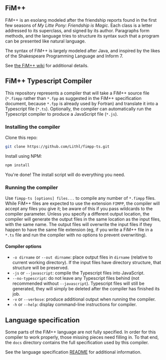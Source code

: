 ## FiM++
FiM++ is an esolang modeled after the friendship reports found in the first few
seasons of _My Litte Pony: Friendship is Magic_. Each class is a letter
addressed to its superclass, and signed by its author. Paragraphs form methods,
and the language tries to structure its syntax such that a program can be
presented like natural language.

The syntax of FiM++ is largely modeled after Java, and inspired by the likes of
the Shakespeare Programming Language and Inform 7.

See [the FiM++ wiki](https://fimpp.fandom.com/) for additional details.

## FiM++ Typescript Compiler
This repository represents a compiler that will take a FiM++ source file
(`*.fimpp` rather than `*.fpp` as suggested in the FiM++ specification document,
because `*.fpp` is already used by Fortran) and translate it into a Typescript
file (`*.ts`). Optionally, the compiler can automatically run the Typescript
compiler to produce a JavaScript file (`*.js`).

### Installing the compiler
Clone this repo:

```bash
git clone https://github.com/Lithl/fimpp-ts.git
```

Install using NPM:

```bash
npm install
```

You're done! The install script will do everything you need.

### Running the compiler
Use `fimpp-ts [options] files...` to compile any number of `*.fimpp` files.
While FiM++ files are expected to use the extension `FIMPP`, the compiler will
accept any files you give it; be aware of this if you pass wildcards to the
compiler parameter. Unless you specify a different output location, the compiler
will generate the output files in the same location as the input files, with the
same name. The output files will overwrite the input files if they happen to
have the same file extension (eg, if you write a FiM++ file in a `*.ts` file and
run the compiler with no options to prevent overwriting).

#### Compiler options
* `-o dirname` or `--out dirname`: place output files in `dirname` (relative to
  current working directory). If the input files have directory structure, that
  structure will be preserved.
* `-js` or `--javascript`: compile the Typescript files into JavaScript.
* `--no-typescript`: do not leave any Typescript files behind (not recommended
  without `--javascript`). Typescript files will still be generated, they will
  simply be deleted after the compiler has finished its job.
* `-v` or `--verbose`: produce additional output when running the compiler.
* `-h` or `--help`: display command-line instructions for compiler.

## Language specification
Some parts of the FiM++ language are not fully specified. In order for this
compiler to work properly, those missing pieces need filling in. To that end,
the `docs` directory contains the full specification used by this compiler.

See the language specification [README](docs/README.md) for additional
information.
